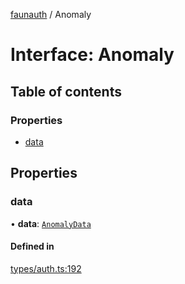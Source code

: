 [faunauth](../index.md) / Anomaly

# Interface: Anomaly

## Table of contents

### Properties

- [data](Anomaly.md#data)

## Properties

### data

• **data**: [`AnomalyData`](AnomalyData.md)

#### Defined in

[types/auth.ts:192](https://github.com/alexnitta/faunauth/blob/5138961/src/types/auth.ts#L192)
